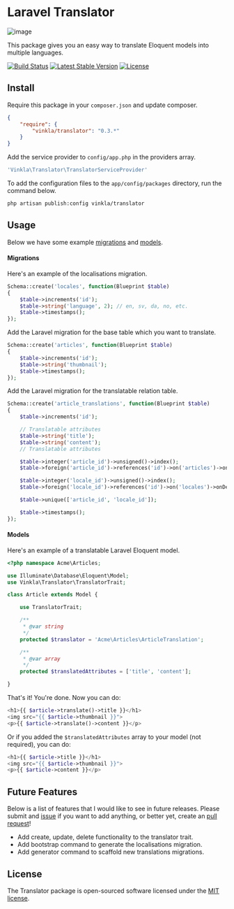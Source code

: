 Laravel Translator
==================

![image](https://raw.githubusercontent.com/vinkla/vinkla.github.io/master/images/laravel-translator.png)

This package gives you an easy way to translate Eloquent models into multiple languages.

[![Build Status](https://img.shields.io/travis/vinkla/translator/master.svg?style=flat)](https://travis-ci.org/vinkla/translator)
	[![Latest Stable Version](http://img.shields.io/packagist/v/vinkla/translator.svg?style=flat)](https://packagist.org/packages/vinkla/translator)
	[![License](https://img.shields.io/packagist/l/vinkla/translator.svg?style=flat)](https://packagist.org/packages/vinkla/translator)

## Install

Require this package in your `composer.json` and update composer.

```json
{
    "require": {
        "vinkla/translator": "0.3.*"
    }
}
```

Add the service provider to `config/app.php` in the providers array.

```bash
'Vinkla\Translator\TranslatorServiceProvider'
```

To add the configuration files to the `app/config/packages` directory, run the command below.
```bash
php artisan publish:config vinkla/translator
```

## Usage

Below we have some example [migrations](#migrations) and [models](#models).

#### Migrations
Here's an example of the localisations migration.

```php
Schema::create('locales', function(Blueprint $table)
{
    $table->increments('id');
    $table->string('language', 2); // en, sv, da, no, etc.
    $table->timestamps();
});
```

Add the Laravel migration for the base table which you want to translate.

```php
Schema::create('articles', function(Blueprint $table)
{
    $table->increments('id');
    $table->string('thumbnail');
    $table->timestamps();
});
```

Add the Laravel migration for the translatable relation table.

```php
Schema::create('article_translations', function(Blueprint $table)
{
    $table->increments('id');

    // Translatable attributes
    $table->string('title');
    $table->string('content');
    // Translatable attributes

    $table->integer('article_id')->unsigned()->index();
    $table->foreign('article_id')->references('id')->on('articles')->onDelete('cascade');

    $table->integer('locale_id')->unsigned()->index();
    $table->foreign('locale_id')->references('id')->on('locales')->onDelete('cascade');

    $table->unique(['article_id', 'locale_id']);

    $table->timestamps();
});
```

#### Models

Here's an example of a translatable Laravel Eloquent model.

```php
<?php namespace Acme\Articles;

use Illuminate\Database\Eloquent\Model;
use Vinkla\Translator\TranslatorTrait;

class Article extends Model {

	use TranslatorTrait;

	/**
     * @var string
     */
    protected $translator = 'Acme\Articles\ArticleTranslation';

	/**
     * @var array
     */
    protected $translatedAttributes = ['title', 'content'];

}
```

That's it! You're done. Now you can do:
```php
<h1>{{ $article->translate()->title }}</h1>
<img src="{{ $article->thumbnail }}">
<p>{{ $article->translate()->content }}</p>
```

Or if you added the `$translatedAttributes` array to your model (not required), you can do:
```php
<h1>{{ $article->title }}</h1>
<img src="{{ $article->thumbnail }}">
<p>{{ $article->content }}</p>
```

## Future Features

Below is a list of features that I would like to see in future releases. Please submit and [issue](https://github.com/vinkla/translator/issues) if you want to add anything, or better yet, create an [pull request](https://github.com/vinkla/translator/pulls)!

- Add create, update, delete functionality to the translator trait.
- Add bootstrap command to generate the localisations migration.
- Add generator command to scaffold new translations migrations.

## License

The Translator package is open-sourced software licensed under the [MIT license](http://opensource.org/licenses/MIT).
